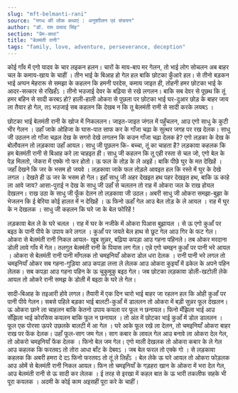 ```yaml
---
slug: "mft-belmanti-rani"
source: "मगध की लोक कथाएं : अनुशाीलन एवं संचयन"
author: "डॉ. राम प्रसाद सिंह"
section: "प्रेम-कथा"
title: "बेलमंती रानी"
tags: "family, love, adventure, perseverance, deception"
---
```

कोई गाँव में एगो यादव के चार लइकन हलन। चारों के माय-बाप मर गेलन, तो भाई लोग सोचलन अब बाहर चल के कमाय-खाय के चाहीं । तीन भाई के बिआह हो गेल हल बाकि छोटका कुँआरे हल। से तीनो बड़कन भाई अप्पन मेहरारू से समझा के कहलन कि हमनी परदेस, कमाय जाइत ही, तोहनी हमर छोटका भाई के आदर-सत्कार से रखिहँऽ । तीनो भउजाई देवर के बढ़िया से रखे लगलन। बाकि सब देवर से पूछथ कि तूं हमर बहिन से सादी करबऽ हो? हाली-हाली ओकरा से पुछला पर छोटका भाई घर-दुआर छोड़ के बाहर जाय ला तैयार हो गेल, तऽ भउजाई सब कहलन कि देखब न कि तू बेलमंती रानी से सादी करके लयबऽ । 

छोटका भाई बेलमंती रानी के खोज में निकललन। जाइत-जाइत जंगल में पहुँचलन, आउ एगो साधु के कुटी भीर गेलन । उहाँ जाके ओहिजा के घास-पात साफ कर के गाँजा चढ़ा के सुत्थर जगह पर रख देलक। साधु जी उठलन तो गाँजा चढ़ल देख के सगरो देखे लगलन कि कउन गाँजा चढ़ा देलक हे? एगो लड़का के देख के बोलौवलन तो लड़कावा उहाँ आयल। साधु जी पूछलन कि- बच्चा, तूं का चाहता है? लड़कावा कहलक कि हम बेलमंती रानी से बिआह करे ला चाहइत ही। साधु जी कहलन कि तू एही रस्ता से चल जो, एगो बेल के पेड़ मिलतो, जेकरा में एक्के गो फर होतो। ऊ फल के तोड़ के ले अइहें। बाकि पीछे घुर के मत देखिहें । जहाँ देखने कि जर के भसम हो जयवे । लड़कावा जाके फल तोड़ले आवइत हल कि रस्ते में घुर के देखे लगल । देखते ही ऊ जर के भसम हो गेल। इहाँ साधु जी अहर देखइत हथ पहर देखइत हथ, बाकि ऊ काहे ला आवे जाय? आसा-पुराई न देख के साधु जी उहाँ से चललन तो राह में ओकरा जल के राख होयल देखलन। राख उठा के साधु जी फूँक देलन तो लड़कावा जी उठल। अबरी साधु जी ओकरा समझा-बुझा के भेजलन कि ई बेरिया कोई हालत में न देखिहें । ऊ फिनो ऊहाँ गेल आउ बेल तोड़ के ले आयल । राह में घुर के न देखलक । साधु जी कहलन कि घरे जा के बेल फोरिहें ! 
 
लड़कावा बेल ले के घरे चलल । राह में घर के नजीके में ओकरा पिआस बुझायल । से ऊ एगो कुआँ पर बइठ के पानी पीये के उपाय करे लगल । कुआँ पर जयते बेल हाथ से छूट गेल आउ गिर के फट गेल। ओकरा से बेलमंती रानी निकल आयल- खूब सुन्नर, बढ़िया कपड़ा आउ गहना पहिनले। तब ओकर मरदाना डोली लावे गाँव में गेल। तलगुत बेलमंती रानी के पियास लग गेल। एन्ने एगो चमइन कुआँ पर पानी भरे आयल । ओकरा से बेलमंती रानी पानी माँगलक तो चमइनियाँ ओकरा डोल धरा देलक । रानी पानी भरे लगल तो चमइनियाँ ओकर सब गहना-गुड़िया आउ कपड़ा लत्ता ले लेलक आउ ओकरा कुइयाँ में ढकेल के अपने पहिन लेलक। सब कपड़ा आउ गहना पहिन के ऊ चुकुमुकु बइठ गेल। जब छोटका लड़कावा डोली-खटोली लेके आयल तो ओकरे रानी समझ के डोली में बइठा के घरे ले गेल। 

सादी-बिआह के तइआरी होवे लगल। तैयारी में एक दिन चारो भाई बाहर जा रहलन हल कि ओही कुआँ पर पानी पीये गेलन। सबसे पहिले बड़का भाई बालटी-कुआँ में डाललन तो ओकरा में बड़ी सुन्नर फूल देखलन। ऊ ओकरा छाने ला चाहलन बाकि केतनो उपाय कयला पर फूल न छनायल। फिनो मँझिला भाई आउ सँझिला भाई कोरसिस कयलन बाकि फूल न छनायल । तो अंत में छोटका भाई कुआँ में डोल डाललन । फूल एक पोरसा ऊपरे उछलके बालटी में आ गेल । घरे आके फूल रखे ला देलन, तो चमइनियाँ ओकरा बाहर राख पर फेंक देलक। उहाँ फूल-साग जम गेल। साग कबार के लावल गेल आउ बनावे ला ओकरा देल गेल, तो ओकरो चमइनियाँ फेंक देलक । फिनो बेल जम गेल। एगो माली देखलक तो ओकरा कबार के ले गेल आउ कहलक कि फरतवऽ तो तोरा आधा बाँट के देबवऽ । जब बेल फरल तो एक्के गो । से लड़कावा कहलक कि अबरी हमरा दे दऽ फिनो फरतवऽ तो तूं ले लिहँऽ । बेल लेके ऊ घरे आयल तो ओकरा फोड़लक आउ ओमें से बेलमंती रानी निकल आयल। फिन तो चमइनियाँ के गड़हरा खान के ओकरा में भरा देल गेल, आउ बेलमंती रानी से ऊ सादी कर लेलक । ई तरह से इरखा में कहल बात के ऊ भारी तकलीफ सहके भी पूरा कयलक । अदमी के कोई काम अइसहीं पूरा करे के चाहीं। 